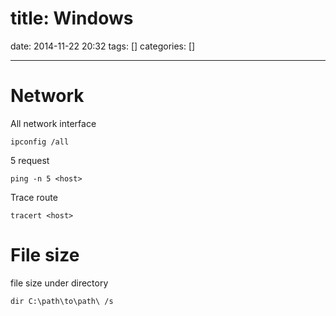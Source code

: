 title: Windows
==========
date: 2014-11-22 20:32
tags: []
categories: []
- - -

# Network
All network interface
```
ipconfig /all
```
5 request
```
ping -n 5 <host>
```
Trace route
```
tracert <host>
```

# File size
file size under directory
```
dir C:\path\to\path\ /s
```
